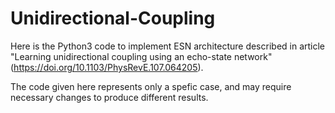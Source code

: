 # Unidirectional-Coupling
Here is the Python3 code to implement ESN architecture described in article "Learning unidirectional coupling using an echo-state network" (https://doi.org/10.1103/PhysRevE.107.064205).

The code given here represents only a spefic case, and may require necessary changes to produce different results.
